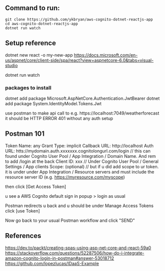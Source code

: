 ## Command to run:
```
git clone https://github.com/ykbryan/aws-cognito-dotnet-reactjs-app
cd aws-cognito-dotnet-reactjs-app
dotnet run watch
```

## Setup reference
dotnet new react -o my-new-app
https://docs.microsoft.com/en-us/aspnet/core/client-side/spa/react?view=aspnetcore-6.0&tabs=visual-studio

dotnet run watch

### packages to install
dotnet add package Microsoft.AspNetCore.Authentication.JwtBearer
dotnet add package System.IdentityModel.Tokens.Jwt

use postman to make api call to e.g. https://localhost:7049/weatherforecast
it should be HTTP ERROR 401 without any auth setup

## Postman 101
Token Name: any
Grant Type: implicit
Callback URL: http://localhost 
Auth URL: htts://mydomain.auth.xxxxxxx.cognitolongurl.com/login // this can found under Cognito User Pool / App Integration / Domain Name. And rem to add /login at the back
Client ID: xxx // Under Cognito User Pool / General Settings / App clients
Scope: (optional) // but if u did add scope to ur token. it is under under App Integration / Resource servers and must include the resource server ID (e.g. https://myresource.com/myscope)


then click [Get Access Token]

u see a AWS Cognito default sign in popup > login as usual

Postman redirects u back and u should be under Manage Access Tokens
click [use Token]

Now go back to your usual Postman workflow and click "SEND"

## References
https://dev.to/packt/creating-spas-using-asp-net-core-and-react-59a0
https://stackoverflow.com/questions/52287506/how-do-i-integrate-amazon-cognito-login-in-postman#answer-53018712
https://github.com/lopezlucas/IDaaS-Example